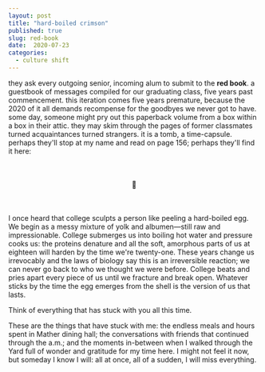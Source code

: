 ```yaml
---
layout: post
title: "hard-boiled crimson"
published: true
slug: red-book
date:  2020-07-23
categories:
  - culture shift
---
```


they ask every outgoing senior, incoming alum to submit to the **red book**. a guestbook of messages compiled for our graduating class, five years past commencement. this iteration comes five years premature, because the 2020 of it all demands recompense for the goodbyes we never got to have. some day, someone might pry out this paperback volume from a box within a box in their attic. they may skim through the pages of former classmates turned acquaintances turned strangers. it is a tomb, a time-capsule. perhaps they'll stop at my name and read on page 156; perhaps they'll find it here:

<br />

<h4 style="text-align:center">📕</h4>
<br />

I once heard that college sculpts a person like peeling a hard-boiled egg. We begin as a messy mixture of yolk and albumen—still raw and impressionable. College submerges us into boiling hot water and pressure cooks us: the proteins denature and all the soft, amorphous parts of us at eighteen will harden by the time we're twenty-one. These years change us irrevocably and the laws of biology say this is an irreversible reaction; we can never go back to who we thought we were before. College beats and pries apart every piece of us until we fracture and break open. Whatever sticks by the time the egg emerges from the shell is the version of us that lasts.

Think of everything that has stuck with you all this time.

These are the things that have stuck with me: the endless meals and hours spent in Mather dining hall; the conversations with friends that continued through the a.m.; and the moments in-between when I walked through the Yard full of wonder and gratitude for my time here. I might not feel it now, but someday I know I will: all at once, all of a sudden, I will miss everything.